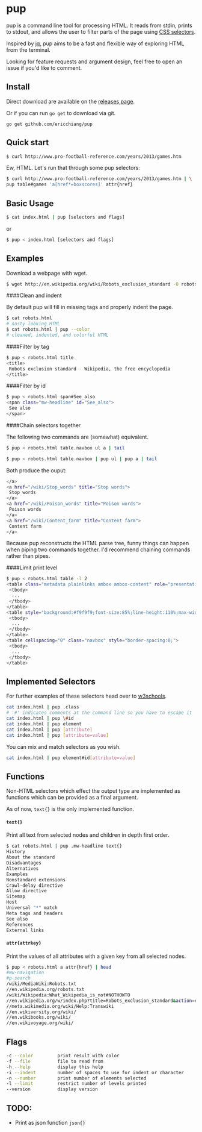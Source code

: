 # pup

pup is a command line tool for processing HTML. It reads from stdin,
prints to stdout, and allows the user to filter parts of the page using
[CSS selectors](http://www.w3schools.com/cssref/css_selectors.asp).

Inspired by [jq](http://stedolan.github.io/jq/), pup aims to be a
fast and flexible way of exploring HTML from the terminal.

Looking for feature requests and argument design, feel free to open an
issue if you'd like to comment.

## Install

Direct download are available on the [releases page](
https://github.com/EricChiang/pup/releases).

Or if you can run `go get` to download via git.

	go get github.com/ericchiang/pup

## Quick start

```bash
$ curl http://www.pro-football-reference.com/years/2013/games.htm 
```

Ew, HTML. Let's run that through some pup selectors:

```bash
$ curl http://www.pro-football-reference.com/years/2013/games.htm | \
pup table#games 'a[href*=boxscores]' attr{href}
```

## Basic Usage

```bash
$ cat index.html | pup [selectors and flags]
```

or

```bash
$ pup < index.html [selectors and flags]
```

## Examples

Download a webpage with wget.

```bash
$ wget http://en.wikipedia.org/wiki/Robots_exclusion_standard -O robots.html
```

####Clean and indent

By default pup will fill in missing tags and properly indent the page.

```bash
$ cat robots.html
# nasty looking HTML
$ cat robots.html | pup --color
# cleaned, indented, and colorful HTML
```

####Filter by tag
```bash
$ pup < robots.html title
<title>
 Robots exclusion standard - Wikipedia, the free encyclopedia
</title>
```

####Filter by id
```bash
$ pup < robots.html span#See_also
<span class="mw-headline" id="See_also">
 See also
</span>
```

####Chain selectors together

The following two commands are (somewhat) equivalent.

```bash
$ pup < robots.html table.navbox ul a | tail
```

```bash
$ pup < robots.html table.navbox | pup ul | pup a | tail
```

Both produce the ouput:

```bash
</a>
<a href="/wiki/Stop_words" title="Stop words">
 Stop words
</a>
<a href="/wiki/Poison_words" title="Poison words">
 Poison words
</a>
<a href="/wiki/Content_farm" title="Content farm">
 Content farm
</a>
```

Because pup reconstructs the HTML parse tree, funny things can
happen when piping two commands together. I'd recommend chaining
commands rather than pipes.

####Limit print level

```bash
$ pup < robots.html table -l 2
<table class="metadata plainlinks ambox ambox-content" role="presentation">
 <tbody>
  ...
 </tbody>
</table>
<table style="background:#f9f9f9;font-size:85%;line-height:110%;max-width:175px;">
 <tbody>
  ...
 </tbody>
</table>
<table cellspacing="0" class="navbox" style="border-spacing:0;">
 <tbody>
  ...
 </tbody>
</table>
```

## Implemented Selectors

For further examples of these selectors head over to [w3schools](
http://www.w3schools.com/cssref/css_selectors.asp).

```bash
cat index.html | pup .class
# '#' indicates comments at the command line so you have to escape it
cat index.html | pup \#id
cat index.html | pup element
cat index.html | pup [attribute]
cat index.html | pup [attribute=value]
```

You can mix and match selectors as you wish.

```bash
cat index.html | pup element#id[attribute=value]
```

## Functions

Non-HTML selectors which effect the output type are implemented as functions
which can be provided as a final argument.

As of now, `text{}` is the only implemented function.

#### `text{}`

Print all text from selected nodes and children in depth first order.

```bash
$ cat robots.html | pup .mw-headline text{}
History
About the standard
Disadvantages
Alternatives
Examples
Nonstandard extensions
Crawl-delay directive
Allow directive
Sitemap
Host
Universal "*" match
Meta tags and headers
See also
References
External links
```

#### `attr{attrkey}`

Print the values of all attributes with a given key from all selected nodes.

```bash
$ pup < robots.html a attr{href} | head
#mw-navigation
#p-search
/wiki/MediaWiki:Robots.txt
//en.wikipedia.org/robots.txt
/wiki/Wikipedia:What_Wikipedia_is_not#NOTHOWTO
//en.wikipedia.org/w/index.php?title=Robots_exclusion_standard&action=edit
//meta.wikimedia.org/wiki/Help:Transwiki
//en.wikiversity.org/wiki/
//en.wikibooks.org/wiki/
//en.wikivoyage.org/wiki/
```

## Flags

```bash
-c --color         print result with color
-f --file          file to read from
-h --help          display this help
-i --indent        number of spaces to use for indent or character
-n --number        print number of elements selected
-l --limit         restrict number of levels printed
--version          display version
```

## TODO:

* Print as json function `json{}`
